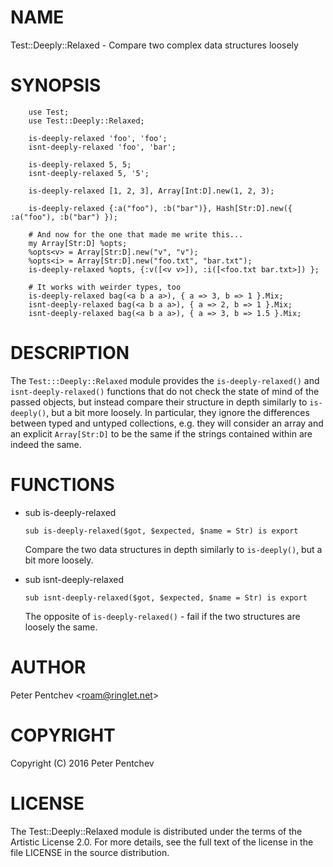 NAME
====

Test::Deeply::Relaxed - Compare two complex data structures loosely

SYNOPSIS
========

        use Test;
        use Test::Deeply::Relaxed;

        is-deeply-relaxed 'foo', 'foo';
        isnt-deeply-relaxed 'foo', 'bar';

        is-deeply-relaxed 5, 5;
        isnt-deeply-relaxed 5, '5';

        is-deeply-relaxed [1, 2, 3], Array[Int:D].new(1, 2, 3);

        is-deeply-relaxed {:a("foo"), :b("bar")}, Hash[Str:D].new({ :a("foo"), :b("bar") });

        # And now for the one that made me write this...
        my Array[Str:D] %opts;
        %opts<v> = Array[Str:D].new("v", "v");
        %opts<i> = Array[Str:D].new("foo.txt", "bar.txt");
        is-deeply-relaxed %opts, {:v([<v v>]), :i([<foo.txt bar.txt>]) };

        # It works with weirder types, too
        is-deeply-relaxed bag(<a b a a>), { a => 3, b => 1 }.Mix;
        isnt-deeply-relaxed bag(<a b a a>), { a => 2, b => 1 }.Mix;
        isnt-deeply-relaxed bag(<a b a a>), { a => 3, b => 1.5 }.Mix;

DESCRIPTION
===========

The `Test:::Deeply::Relaxed` module provides the `is-deeply-relaxed()` and `isnt-deeply-relaxed()` functions that do not check the state of mind of the passed objects, but instead compare their structure in depth similarly to `is-deeply()`, but a bit more loosely. In particular, they ignore the differences between typed and untyped collections, e.g. they will consider an array and an explicit `Array[Str:D]` to be the same if the strings contained within are indeed the same.

FUNCTIONS
=========

  * sub is-deeply-relaxed

        sub is-deeply-relaxed($got, $expected, $name = Str) is export

    Compare the two data structures in depth similarly to `is-deeply()`, but a bit more loosely.

  * sub isnt-deeply-relaxed

        sub isnt-deeply-relaxed($got, $expected, $name = Str) is export

    The opposite of `is-deeply-relaxed()` - fail if the two structures are loosely the same.

AUTHOR
======

Peter Pentchev <[roam@ringlet.net](mailto:roam@ringlet.net)>

COPYRIGHT
=========

Copyright (C) 2016 Peter Pentchev

LICENSE
=======

The Test::Deeply::Relaxed module is distributed under the terms of the Artistic License 2.0. For more details, see the full text of the license in the file LICENSE in the source distribution.
